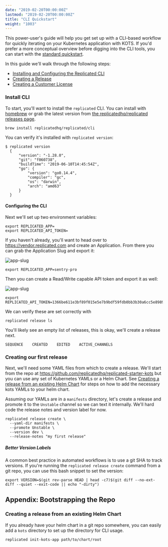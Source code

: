 ```yaml
---
date: "2019-02-20T00:00:00Z"
lastmod: "2019-02-20T00:00:00Z"
title: "CLI Quickstart"
weight: "1003"
---
```


This power-user's guide will help you get set up with a CLI-based workflow for quickly iterating on your Kubernetes application with KOTS. 
If you'd prefer a more conceptual overview before digging into the CLI tools, you can start with the [standard quickstart](/vendor/guides/quickstart).

In this guide we'll walk through the following steps:

- [Installing and Configuring the Replicated CLI](#install-cli)
- [Creating a Release](#creating-our-first-release)
- [Creating a Customer License](#creating-our-first-release)



### Install CLI

To start, you'll want to install the `replicated` CLI. You can install with [homebrew](https://brew.sh) or grab the latest version from [the replicatedhq/replicated releases page](https://github.com/replicatedhq/replicated/releases).

```shell script
brew install replicatedhq/replicated/cli
```

You can verify it's installed with `replicated version`:

```text
$ replicated version
  {
      "version": "-1.28.0",
      "git": "f060738",
      "buildTime": "2019-06-10T14:45:54Z",
      "go": {
          "version": "go0.14.4",
          "compiler": "gc",
          "os": "darwin",
          "arch": "amd63"
      }
  }
```

#### Configuring the CLI

Next we'll set up two environment variables:

```shell script
export REPLICATED_APP=
export REPLICATED_API_TOKEN=
```

If you haven't already, you'll want to head over to https://vendor.replicated.com and create an Application. From there you can grab the Application Slug and export it:

![app-slug](/images/guides/kots/cli-setup-app-slug-token.png)

```shell script
export REPLICATED_APP=sentry-pro
```


Then you can create a Read/Write capable API token and export it as well:


![app-slug](/images/guides/kots/cli-setup-api-token.png)

```shell script
export REPLICATED_API_TOKEN=1366be611e3bf89f015e5e7b9bdf59fdb0bb3b30a6cc5e89892551df4bf
```

We can verify these are set correctly with 

```shell script
replicated release ls
```

You'll likely see an empty list of releases, this is okay, we'll create a release next.

```text
SEQUENCE    CREATED    EDITED    ACTIVE_CHANNELS
```


### Creating our first release

Next, we'll need some YAML files from which to create a release. 
We'll start from the repo at https://github.com/replicatedhq/replicated-starter-kots but you can use any set of Kubernetes YAMLs or a Helm Chart. 
See [Creating a release from an existing Helm Chart](#creating-a-release-from-an-existing-helm-chart) for steps on how to add the necessary kots YAMLs to your helm chart.

Assuming our YAMLs are in a `manifests` directory, let's create a release and promote it to the `Unstable` channel so we can text it internally. We'll hard code the release notes and version label for now.

```shell script
replicated release create \
  --yaml-dir manifests \
  --promote Unstable \
  --version dev \
  --release-notes "my first release"
```


##### Better Version Labels

A common best practice in automated workflows is to use a git SHA to track versions. If you're running the `replicated release create` command from a git repo, you can use this bash snippet to set the version:


```shell script
export VERSION=$(git rev-parse HEAD | head -c7)$(git diff --no-ext-diff --quiet --exit-code || echo "-dirty")

```



## Appendix: Bootstrapping the Repo


### Creating a release from an existing Helm Chart

If you already have your helm chart in a git repo somewhere, you can easily add a `kots` directory to set up the directory for CLI usage.

```shell script
replicated init-kots-app path/to/chart/root
```
